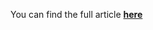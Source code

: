 You can find the full article <b><a href='https://towardsdatascience.com/survival-analysis-with-deep-learning-in-keras-443875c486f2'>here</a></b>
